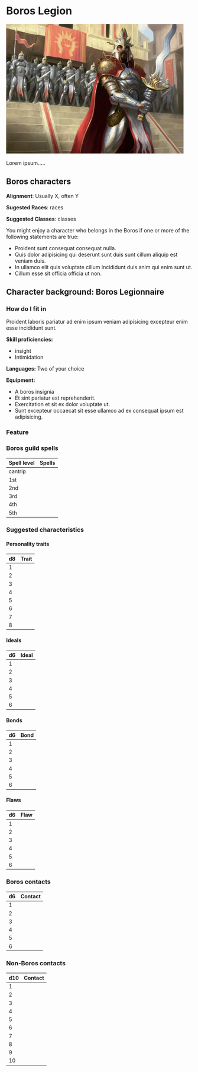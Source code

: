 # Boros Legion

![Guild member](../resources/images/boros.jpg)

Lorem ipsum.....

## Boros characters

**Alignment**: Usually X, often Y

**Sugested Races**: races

**Suggested Classes**: classes

You might enjoy a character who belongs in the Boros if one or more of the following statements are true:

* Proident sunt consequat consequat nulla.
* Quis dolor adipisicing qui deserunt sunt duis sunt cillum aliquip est veniam duis.
* In ullamco elit quis voluptate cillum incididunt duis anim qui enim sunt ut.
* Cillum esse sit officia officia ut non.

## Character background: Boros Legionnaire

### How do I fit in

Proident laboris pariatur ad enim ipsum veniam adipisicing excepteur enim esse incididunt sunt.

**Skill proficiencies:**

* insight
* Intimidation

**Languages:**
Two of your choice

**Equipment:**

* A boros insignia
* Et sint pariatur est reprehenderit.
* Exercitation et sit ex dolor voluptate ut.
* Sunt excepteur occaecat sit esse ullamco ad ex consequat ipsum est adipisicing.

### Feature

### Boros guild spells

| **Spell level** | **Spells** |
| --------------- | ---------- |
| cantrip         |
| 1st             |
| 2nd             |
| 3rd             |
| 4th             |
| 5th             |

### Suggested characteristics

#### Personality traits

| **d8** | **Trait** |
| ------ | --------- |
| 1      |
| 2      |
| 3      |
| 4      |
| 5      |
| 6      |
| 7      |
| 8      |

#### Ideals

| **d6** | **Ideal** |
| ------ | --------- |
| 1      |
| 2      |
| 3      |
| 4      |
| 5      |
| 6      |

#### Bonds

| **d6** | **Bond** |
| ------ | -------- |
| 1      |
| 2      |
| 3      |
| 4      |
| 5      |
| 6      |

#### Flaws

| **d6** | **Flaw** |
| ------ | -------- |
| 1      |
| 2      |
| 3      |
| 4      |
| 5      |
| 6      |

### Boros contacts

| **d6** | **Contact** |
| ------ | ----------- |
| 1      |
| 2      |
| 3      |
| 4      |
| 5      |
| 6      |

### Non-Boros contacts

| **d10** | **Contact** |
| ------- | ----------- |
| 1       |
| 2       |
| 3       |
| 4       |
| 5       |
| 6       |
| 7       |
| 8       |
| 9       |
| 10      |
